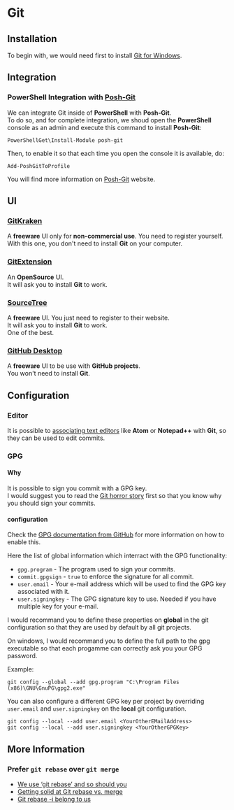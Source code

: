 # Git

## Installation

To begin with, we would need first to install [Git for Windows](https://git-for-windows.github.io/).

## Integration

### PowerShell Integration with [Posh-Git](https://github.com/dahlbyk/posh-git)

We can integrate Git inside of **PowerShell** with **Posh-Git**.  
To do so, and for complete integration, we shoud open the **PowerShell** console as an admin and execute this command to install **Posh-Git**:

```shell
PowerShellGet\Install-Module posh-git
```

Then, to enable it so that each time you open the console it is available, do:

```shell
Add-PoshGitToProfile
```

You will find more information on
[Posh-Git](https://github.com/dahlbyk/posh-git) website.

## UI

### [GitKraken](https://www.gitkraken.com/)

A **freeware** UI only for **non-commercial use**. You need to register yourself.  
With this one, you don't need to install **Git** on your computer.

### [GitExtension](https://gitextensions.github.io/)

An **OpenSource** UI.  
It will ask you to install **Git** to work.

### [SourceTree](https://www.sourcetreeapp.com/)

A **freeware** UI. You just need to register to their website.  
It will ask you to install **Git** to work.  
One of the best.

### [GitHub Desktop](https://desktop.github.com/)

A **freeware** UI to be use with **GitHub projects**.  
You won't need to install **Git**.

## Configuration

### Editor

It is possible to [associating text editors](https://help.github.com/articles/associating-text-editors-with-git/) like **Atom** or **Notepad++** with **Git**, so they can be used to edit commits.

### GPG

#### Why

It is possible to sign you commit with a GPG key.  
I would suggest you to read the [Git horror story](https://mikegerwitz.com/papers/git-horror-story) first so that you know why you should sign your commits.

#### configuration

Check the
[GPG documentation from GitHub](https://help.github.com/articles/signing-commits-with-gpg/) for more information on how to enable this.

Here the list of global information which interract with the GPG functionality:

-   `gpg.program` - The program used to sign your commits.
-   `commit.gpgsign` - `true` to enforce the signature for all commit.
-   `user.email` - Your e-mail address which will be used to find the GPG key associated with it.
-   `user.signingkey` - The GPG signature key to use. Needed if you have multiple key for your e-mail.

I would recommand you to define these properties on **global** in the git configuration so that they are used by default by all git projects.

On windows, I would recommand you to define the full path to the gpg executable so that each progamme can correctly ask you your GPG password.

Example:

```shell
git config --global --add gpg.program "C:\Program Files (x86)\GNU\GnuPG\gpg2.exe"
```

You can also configure a different GPG key per project by overriding `user.email` and `user.signingkey` on the **local** git configuration.

```shell
git config --local --add user.email <YourOtherEMailAddress>
git config --local --add user.signingkey <YourOtherGPGKey>
```

## More Information

### Prefer `git rebase` over `git merge`

-   [We use ‘git rebase’ and so should you](https://medium.com/@sellarafaeli/we-use-git-rebase-and-so-should-you-be89d1932a14)
-   [Getting solid at Git rebase vs. merge](https://delicious-insights.com/en/posts/getting-solid-at-git-rebase-vs-merge/)
-   [Git rebase -i belong to us](https://medium.com/@sellarafaeli/git-rebase-i-belong-to-us-4d7010387683)
